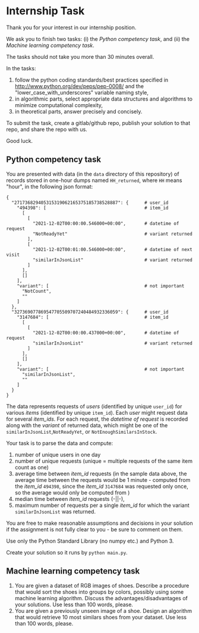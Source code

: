 # Internship Task

Thank you for your interest in our internship position. 

We ask you to finish two tasks: (i) the _Python competency task_, and (ii) the _Machine learning competency task_.

The tasks should not take you more than 30 minutes overall.

In the tasks: 
1. follow the python coding standards/best practices specified in http://www.python.org/dev/peps/pep-0008/ and the "lower_case_with_underscores" variable naming style,
2. in algorithmic parts, select appropriate data structures and algorithms to minimize computational complexity,
3. in theoretical parts, answer precisely and concisely.

To submit the task, create a gitlab/github repo, publish your solution to that repo, and share the repo with us.

Good luck.


## Python competency task

You are presented with data (in the `data` directory of this repository) of records stored in one-hour dumps named `HH_returned`, where `HH` means "hour", in the following json 
format:

```
{
  "271736829405315319062165375185738528887": {      # user_id
    "494398": [                                     # item_id
      [
        [
          "2021-12-02T00:00:00.546000+00:00",       # datetime of request
          "NotReadyYet"                             # variant returned
        ],
        [
          "2021-12-02T00:01:00.546000+00:00",       # datetime of next visit
          "similarInJsonList"                       # variant returned
        ]
      ],
      []
    ],
    "variant": [                                    # not important
      "NotCount",
      ""
    ]
  },
  "327369077869547705509707240484932336059": {      # user_id
    "3147684": [                                    # item_id
      [
        [
          "2021-12-02T00:00:00.437000+00:00",       # datetime of request
          "similarInJsonList"                       # variant returned
        ]
      ],
      []
    ],
    "variant": [                                    # not important
      "similarInJsonList",
      ""
    ]
  }
}
```

The data represents requests of _users_ (identified by unique `user_id`) 
for various _items_ (identified by unique `item_id`). Each _user_ might 
request data for several _item_ids_. For each request, the _datetime of 
request_  is recorded along with the _variant_ of returned data, which might 
be one of the `similarInJsonList`,`NotReadyYet`, 
or `NotEnoughSimilarsInStock`.

Your task is to parse the data and compute:
1. number of unique users in one day
2. number of unique requests (unique = multiple requests of the same item count as one)
3. average time between _item_id_ requests (in the sample data above, the average time between the requests would be 1 minute - computed from the _item_id_ `494398`, since the _item_id_ `3147684` was requested only once, so the average would only be computed from )
4. median time between _item_id_ requests (-||-),
5. maximum number of requests per a single _item_id_ for which the variant `similarInJsonList` was returned.

You are free to make reasonable assumptions and decisions in your solution if the 
assignment is not fully clear to you - be sure to comment on them.

Use only the Python Standard Library (no numpy etc.) and Python 3.

Create your solution so it runs by `python main.py`. 

## Machine learning competency task

1. You are given a dataset of RGB images of shoes. Describe a procedure that would sort the shoes into groups by colors, possibly using some machine learning algorithm. Discuss the advantages/disadvantages of your solutions. Use less than 100 words, please.   
2. You are given a previously unseen image of a shoe. Design an algorithm that would retrieve 10 most similars shoes from your dataset. Use less than 100 words, please.

